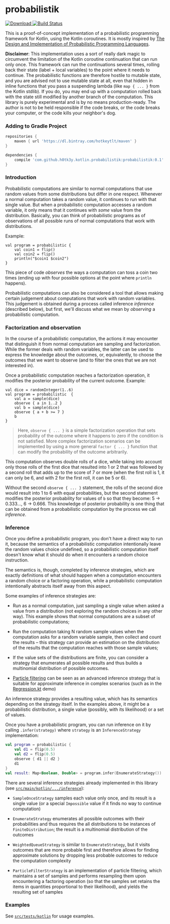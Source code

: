 probabilistik
===

[ ![Download](https://api.bintray.com/packages/hotkeytlt/maven/probabilistik/images/download.svg) ](https://bintray.com/hotkeytlt/maven/probabilistik/_latestVersion) [![Build Status](https://travis-ci.com/h0tk3y/probabilistik.svg?branch=master)](https://travis-ci.com/h0tk3y/probabilistik)

This is a proof-of-concept implementation of a probabilistic programming framework
for Kotlin, using the Kotlin coroutines. It is mostly inspired by 
[The Design and Implementation of Probabilistic Programming Languages](http://dippl.org). 

**Disclaimer**: This implementation uses a sort of really dark magic to circumvent
the limitation of the Kotlin coroutine continuation that can run only once. This 
framework can run the continuations several times, rolling back their state (label + local variables)
to the point where it needs to continue. The probabilistic functions are therefore hostile
to mutable state, and you are advised not to use mutable state at all, even that hidden in 
inline functions that you pass a suspending lambda (like `map { ... }` from the Kotlin stdlib). 
If you do, you may end up with a computation rolled back with the state still modified by another branch of the computation.
This library is purely experimental and is by no means production-ready. The author is not 
to be held responsible if the code breaks, or the code breaks your computer, or the code kills your neighbor's dog.

### Adding to Gradle Project

``` groovy
repositories {
    maven { url 'https://dl.bintray.com/hotkeytlt/maven' }
}

dependencies {
    compile 'com.github.h0tk3y.kotlin.probabilistik:probabilistik:0.1'
}
```

### Introduction

Probabilistic computations are similar to normal computations that use random values from some distributions 
but differ in one respect. Whenever a normal computation takes a random value, it continues to run with that
single value. But when a probabilistic computation accesses a random variable, it only means that
it continues with *some* value from the distribution. Basically, you can think of probabilistic programs as of 
observations of all possible runs of normal computations that work with distributions.

Example:

```
val program = probabilistic {
    val coin1 = flip()
    val coin2 = flip()
    println("$coin1 $coin2")
}
```

This piece of code *observes* the ways a computation can toss a coin two times 
(ending up with four possible options at the point where `println` happens).

Probabilistic computations can also be considered a tool that allows making certain
judgement about computations that work with random variables. This judgement is obtained
during a process called inference *inference* (described below), but first, we'll discuss
what we mean by *observing* a probabilistic computation.

### Factorization and observation

In the course of a probabilistic computation, the actions it may encounter that distinguish it 
from normal computation are sampling and factorization. While the former deals with 
random variables, the latter can be used to express the knowledge about the outcomes, or,
equivalently, to choose the outcomes that we want to observe (and to filter the ones that 
we are not interested in).

Once a probabilistic computation reaches a factorization operation, it modifies the posterior
probability of the current outcome. Example:

```
val dice = randomInteger(1..6)
val program = probabilistic  {
    val a = sample(dice)
    observe { a in 1..2 }
    val b = sample(dice)
    observe { a + b >= 7 }
    b
}
```

> Here, `observe { ... }` is a simple factorization operation that sets probability of the 
outcome where it happens to zero if the condition is not satisfied. More complex factorization
scenarios can be implemented by using a more general `factor { ... }` function that can modify
the probability of the outcome arbitrarily.

This computation observes double rolls of a dice, while taking into account only those 
rolls of the first dice that resulted into 1 or 2 that was followed by a second roll 
that adds up to the score of 7 or more (when the first roll is 1, it can only be 6, 
and with 2 for the first roll, it can be 5 or 6).

Without the second `observe { ... }` statement, the rolls of the second dice would result 
into 1 to 6 with equal probabilities, but the second statement modifies the posterior 
probability for values of `b` so that they become: 5 → 0.333..., 6 → 0.666. This knowledge
of posterior probability is one thing that can be obtained from a probabilistic computation
by the process we call *inference*.

### Inference

Once you define a probabilistic program, you don't have a direct way to run it, because
the semantics of a probabilistic computation intentionally leave the random values choice 
undefined, so a probabilistic computation itself doesn't know what it should do when it encounters a 
random choice instruction.

The semantics is, though, completed by inference strategies, which are exactly definitions of 
what should happen when a computation encounters a random choice or a factoring operation, 
while a probabilistic computation intentionally abstracts itself away from this aspect.

Some examples of inference strategies are:

* Run as a normal computation, just sampling a single value when asked a value from a distribution (not exploring
 the random choices in any other way). This example shows that normal computations are a subset of
 probabilistic computations;
 
* Run the computation taking N random sample values when the computation asks for a 
 random variable sample, then collect and count the results – this strategy can provide 
 an estimation on the distribution of the results that the computation reaches with those sample values;
 
* If the value sets of the distributions are finite, you can consider a strategy that
 enumerates all possible results and thus builds a multinomial distribution of possible outcomes.
 
* [Particle filtering](http://dippl.org/chapters/05-particlefilter.html) can be seen as an advanced inference 
 strategy that is suitable for approximate inference in complex scenarios (such as in the 
 [Regression.kt](https://github.com/h0tk3y/probabilistik/blob/master/src/test/kotlin/Regression.kt) demo) 
 
An inference strategy provides a resulting value, which has its semantics depending on the strategy
itself. In the examples above, it might be a probabilistic distribution, a single value (possibly, with its likelihood) or 
a set of values.

Once you have a probabilistic program, you can run inference on it by calling `.infer(strategy)` where `strategy` is an 
`InferenceStrategy` implementation:

``` kotlin
val program = probabilistic {
    val d1 = flip(0.5)
    val d2 = flip(0.5)
    observe { d1 || d2 }
    d1
}
val result: Map<Boolean, Double> = program.infer(EnumerateStrategy()) 
```

There are several inference strategies already implemented in this library (see [`src/main/kotlin/.../inference`](https://github.com/h0tk3y/probabilistik/tree/master/src/main/kotlin/com/github/h0tk3y/probabilistik/inference)):

* `SampleOnceStrategy` samples each value only once, and its result is a single value (or a special `Impossible` value 
if it finds no way to continue computation)

* `EnumerateStrategy` enumerates all possible outcomes with their probabilities and thus requires the
 all distributions to be instances of `FiniteDistribution`; the result is a multinomial distribution of the outcomes
 
* `WeightedQueueStrategy` is similar to `EnumerateStrategy`, but it visits outcomes that are more probable 
 first and therefore allows for finding approximate solutions by dropping less probable outcomes to reduce
 the computation complexity
 
* `ParticleFilterStrategy` is an implementation of particle filtering, which maintains a set of samples and 
 performs resampling them upon encountering a factoring operation (so that the samples set retains the 
 items in quantities proportional to their likelihood), and yields the resulting set of samples
 
### Examples

See [`src/tests/kotlin`](https://github.com/h0tk3y/probabilistik/tree/master/src/test/kotlin) for usage examples.
